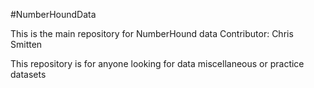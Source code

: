 #NumberHoundData

This is the main repository for NumberHound data
Contributor: Chris Smitten

This repository is for anyone looking for data miscellaneous or practice datasets
